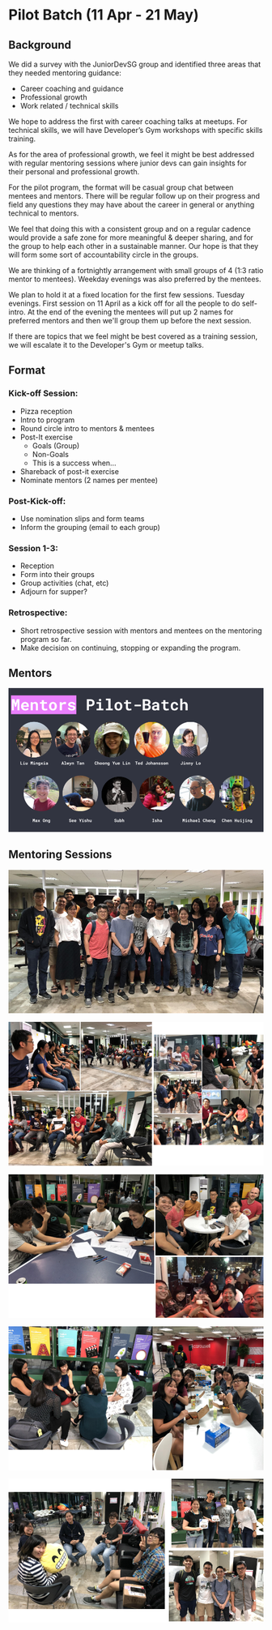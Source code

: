 # Pilot Batch (11 Apr - 21 May)

## Background

We did a survey with the JuniorDevSG group and identified three areas that they needed mentoring guidance:

- Career coaching and guidance
- Professional growth
- Work related / technical skills

We hope to address the first with career coaching talks at meetups. For technical skills, we will have Developer’s Gym workshops with specific skills training.

As for the area of professional growth, we feel it might be best addressed with regular mentoring sessions where junior devs can gain insights for their personal and professional growth.

For the pilot program, the format will be casual group chat between mentees and mentors. There will be regular follow up on their progress and field any questions they may have about the career in general or anything technical to mentors.

We feel that doing this with a consistent group and on a regular cadence would provide a safe zone for more meaningful & deeper sharing, and for the group to help each other in a sustainable manner. Our hope is that they will form some sort of accountability circle in the groups.

We are thinking of a fortnightly arrangement with small groups of 4 (1:3 ratio mentor to mentees). Weekday evenings was also preferred by the mentees.

We plan to hold it at a fixed location for the first few sessions. Tuesday evenings. First session on 11 April as a kick off for all the people to do self-intro. At the end of the evening the mentees will put up 2 names for preferred mentors and then we'll group them up before the next session.

If there are topics that we feel might be best covered as a training session, we will escalate it to the Developer's Gym or meetup talks.

## Format

### Kick-off Session:

- Pizza reception
- Intro to program
- Round circle intro to mentors & mentees
- Post-It exercise
	- Goals (Group)
	- Non-Goals
	- This is a success when…
- Shareback of post-it exercise
- Nominate mentors (2 names per mentee)

### Post-Kick-off:

- Use nomination slips and form teams
- Inform the grouping (email to each group)

### Session 1-3:

- Reception
- Form into their groups
- Group activities (chat, etc)
- Adjourn for supper?

### Retrospective:

- Short retrospective session with mentors and mentees on the mentoring program so far.
- Make decision on continuing, stopping or expanding the program.

## Mentors

![Mentors of the Pilot Batch](./JuniorDevSG-Mentoring-Pilot-Batch-Mentors.png)

## Mentoring Sessions

![](./photos/1.png)

![](./photos/2.png)

![](./photos/3.png)

![](./photos/4.png)

![](./photos/5.png)
